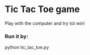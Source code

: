 <h1>Tic Tac Toe game</h1>
  <p>Play with the computer and try tot win!</p>
<h3>Run it by:</h3>
  python tic_tac_toe.py
